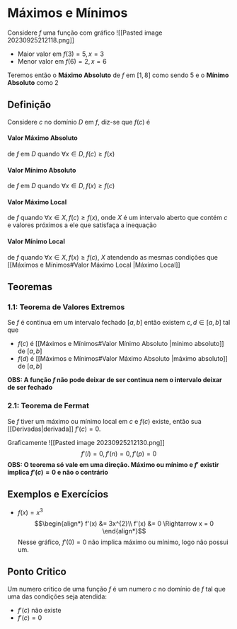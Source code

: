 # Máximos e Mínimos

Considere $f$ uma função com gráfico
![[Pasted image 20230925212118.png]]
- Maior valor em $f(3) = 5, x = 3$
- Menor valor em $f(6) = 2, x = 6$

Teremos então o **Máximo Absoluto** de $f$ em $[1, 8]$ como sendo $5$ e o **Mínimo Absoluto** como $2$

## Definição
Considere $c$ no domínio $D$ em $f$, diz-se que $f(c)$ é
#### Valor Máximo Absoluto
de $f$ em $D$ quando $\forall x \in D, f(c) \geq f(x)$ 

#### Valor Mínimo Absoluto
de $f$ em $D$ quando $\forall x \in D, f(x) \geq f(c)$

#### Valor Máximo Local
de $f$ quando $\forall x \in X, f(c) \geq f(x)$, onde $X$ é um intervalo aberto que contém $c$ e valores próximos a ele que satisfaça a inequação

#### Valor Mínimo Local
de $f$ quando $\forall x \in X, f(x) \geq f(c)$, $X$ atendendo as mesmas condições que [[Máximos e Mínimos#Valor Máximo Local |Máximo Local]]
 
## Teoremas
### 1.1: Teorema de Valores Extremos
Se $f$ é continua em um intervalo fechado $[a, b]$ então existem $c, d \in [a, b]$ tal que
- $f(c)$ é [[Máximos e Mínimos#Valor Mínimo Absoluto |mínimo absoluto]] de $[a, b]$
- $f(d)$ é [[Máximos e Mínimos#Valor Máximo Absoluto |máximo absoluto]] de $[a, b]$

**OBS: A função $f$ não pode deixar de ser continua nem o intervalo deixar de ser fechado**

### 2.1: Teorema de Fermat
Se $f$ tiver um máximo ou mínimo local em $c$ e $f(c)$ existe, então sua [[Derivadas|derivada]] $f'(c) = 0$. 

Graficamente
![[Pasted image 20230925212130.png]]
$$f'(l) = 0, f'(n) = 0, f'(p) = 0$$
**OBS: O teorema só vale em uma direção. Máximo ou mínimo e $f'$ existir implica $f'(c) = 0$ e não o contrário**
## Exemplos e Exercícios
- $f(x) = x^{3}$
$$\begin{align*}
f'(x) &= 3x^{2}\\
f'(x) &= 0 \Rightarrow x = 0
\end{align*}$$
Nesse gráfico, $f'(0) = 0$ não implica máximo ou mínimo, logo não possui um.


## Ponto Critico
Um numero critico de uma função $f$ é um numero $c$ no domínio de $f$ tal que uma das condições seja atendida:
- $f'(c)$ não existe
- $f'(c) = 0$
